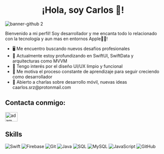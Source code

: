 <h1 align= "center"> ¡Hola, soy Carlos 👋! </h1>

![banner-github 2](https://github.com/user-attachments/assets/6caa7bec-a718-4497-995b-2152dafdfc94)

Bienvenido a mi perfil! Soy desarrollador y me encanta todo lo relacionado con la tecnología y aun mas en entornos  Apple🍏📱!

<ul>
  <li>🖥️ Me encuentro  buscando nuevos desafíos profesionales </li>
  <li>🧠 Actualmente estoy profundizando en SwiftUI, SwiftData y arquitecturas como MVVM </li>
  <li>🎨 Tengo interés por el diseño UI/UX limpio y funcional</li>
  <li>🚀 Me motiva el proceso constante de aprendizaje para seguir creciendo como desarrollador </li>
  <li>💬 Abierto a charlas sobre desarrollo móvil, nuevas ideas <link>caarlos.srz@protonmail.com</link> </li>
</ul>

## Contacta conmigo: 
  <a href="https://www.linkedin.com/in/carlos-ramos-suárez-57a808167/" target="blank"><img align="center"
      src="https://raw.githubusercontent.com/rahuldkjain/github-profile-readme-generator/master/src/images/icons/Social/linked-in-alt.svg"
      alt="adam pithewan" height="30" width="40" /></a>

## Skills 
<p>
  <img alt="Swift" src="https://img.shields.io/badge/Swift-FF8000?style=for-the-badge&logo=swift&logoColor=white">
  <img alt="Firebase" src="https://img.shields.io/badge/Firebase-FFCA28?style=for-the-badge&logo=firebase&logoColor=black">
  <img alt="Git" src="https://img.shields.io/badge/Git-F05032?style=for-the-badge&logo=git&logoColor=white">
  <img alt="Java" src="https://img.shields.io/badge/Java-F7DF1E?style=for-the-badge&logo=java&logoColor=black">
  <img alt="SQL" src="https://img.shields.io/badge/SQL-CC2927?style=for-the-badge&logo=microsoft%20sql%20server&logoColor=white">
  <img alt="MySQL" src="https://img.shields.io/badge/MySQL-4479A1?style=for-the-badge&logo=mysql&logoColor=white">
  <img alt="JavaScript" src="https://img.shields.io/badge/JavaScript-F7DF1E?style=for-the-badge&logo=javascript&logoColor=black">
  <img alt="GitHub" src="https://img.shields.io/badge/GitHub-181717?style=for-the-badge&logo=github&logoColor=white">
</p>








